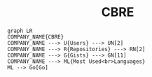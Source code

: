 <h1 align="center">CBRE</h1>

```mermaid
graph LR
COMPANY_NAME{CBRE}
COMPANY_NAME ---> U{Users} ---> UN[2]
COMPANY_NAME ---> R{Repositories} ---> RN[2]
COMPANY_NAME ---> G{Gists} ---> GN[11]
COMPANY_NAME ---> ML{Most Used<br>Languages}
ML --> Go[Go]
```
